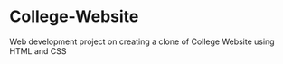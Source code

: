 <html>
  <head>
  </head>
  <body>
    <h1>College-Website</h1>
    <p>Web development project on creating a clone of College Website using HTML and CSS</p>
  </body>
</html>
